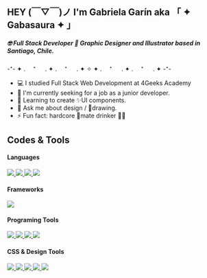 ## HEY (￣▽￣)ノ	I'm Gabriela Garín aka 「 ✦ Gabasaura ✦ 」                                    
##### 🤓 Full Stack Developer 💅 Graphic Designer and Illustrator based in Santiago, Chile.

-⁺- ✦ . 　⁺ 　 . ✦ . 　⁺ 　 . ✦ ✧ ✦ . 　⁺ 　 . ✦ . 　⁺ 　 . ✦ -⁺-

- 💻 I studied Full Stack Web Development at 4Geeks Academy                                                        
- 🔭 I'm currently seeking for a job as a junior developer.
- 🌱 Learning to create ✨UI components.
- 💬 Ask me about design / 🎨drawing.
- ⚡ Fun fact: hardcore 🧉mate drinker 🤷‍♀️

## Codes & Tools

#### Languages
<a href="https://github.com/gabasaura">
  <img src="https://img.shields.io/badge/HTML5-E34F26?style=for-the-badge&logo=html5&logoColor=white">
  <img src="https://img.shields.io/badge/CSS3-1572B6?style=for-the-badge&logo=css3&logoColor=white">
  <img src="https://img.shields.io/badge/JavaScript-F7DF1E?style=for-the-badge&logo=javascript&logoColor=black">
  <img src="https://img.shields.io/badge/Python-3776AB?style=for-the-badge&logo=python&logoColor=white">
</a>

#### Frameworks
<a href="https://github.com/gabasaura"> 
	<img src="https://img.shields.io/badge/React-20232A?style=for-the-badge&logo=react&logoColor=61DAFB"> 
</a> 

#### Programing Tools
<a href="https://github.com/gabasaura">
  <img src="https://img.shields.io/badge/VSCode-0078D4?style=for-the-badge&logo=visual%20studio%20code&logoColor=white">
  <img src="https://img.shields.io/badge/GitHub-100000?style=for-the-badge&logo=github&logoColor=white"> 
  <img src="https://img.shields.io/badge/Git-F05032?style=for-the-badge&logo=git&logoColor=white">
  <img src="https://img.shields.io/badge/Node.js-43853D?style=for-the-badge&logo=node-dot-js&logoColor=white">
</a>

#### CSS & Design Tools
<a href="https://github.com/gabasaura">
  <img src="https://img.shields.io/badge/Illustrator-FF9A00?&style=for-the-badge&logo=adobeillustrator&logoColor=white">
  <img src="https://img.shields.io/badge/Inkscape-100000?style=for-the-badge&logo=inkscape&logoColor=white"> 
  <img src="https://img.shields.io/badge/Photoshop-31A8FF?&style=for-the-badge&logo=adobephotoshop&logoColor=white">
  <img src="https://img.shields.io/badge/Bootstrap-563D7C?style=for-the-badge&logo=bootstrap&logoColor=white">
  <img src="https://img.shields.io/badge/Figma-F24E1E?style=for-the-badge&logo=figma&logoColor=white">
</a>                            
                                                      
                                                   

<!--
**gabasaura/gabasaura** is a ✨ _special_ ✨ repository because its `README.md` (this file) appears on your GitHub profile.

Here are some ideas to get you started:

- 🔭 I’m currently working on ...
- 🌱 I’m currently learning ...
- 👯 I’m looking to collaborate on ...
- 🤔 I’m looking for help with ...
- 💬 Ask me about ...
- 📫 How to reach me: ...
- 😄 Pronouns: ...
- ⚡ Fun fact: ...
-->
